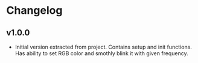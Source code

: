 # Changelog

## v1.0.0

* Initial version extracted from project. Contains setup and init functions. Has ability to set RGB color and smothly blink it with given frequency. 